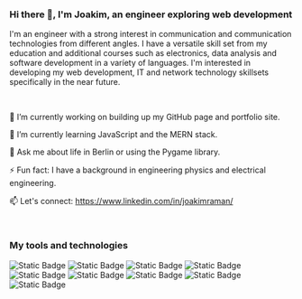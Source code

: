 ### Hi there 👋, I'm Joakim, an engineer exploring web development

I'm an engineer with a strong interest in communication and communication technologies from different angles. I have a versatile skill set from my education and additional courses such as electronics, data analysis and software development in a varíety of languages. I'm interested in developing my web development, IT and network technology skillsets specifically in the near future.

<br>

<!--
**jraaman/jraaman** is a ✨ _special_ ✨ repository because its `README.md` (this file) appears on your GitHub profile.

Here are some ideas to get you started:

- 🔭 I’m currently working on ...
- 🌱 I’m currently learning ...
- 👯 I’m looking to collaborate on ...
- 🤔 I’m looking for help with ...
- 💬 Ask me about ...
- 📫 How to reach me: ...
- 😄 Pronouns: ...
- ⚡ Fun fact: ...
-->
🔭 I’m currently working on building up my GitHub page and portfolio site.

🌱 I’m currently learning JavaScript and the MERN stack.

💬 Ask me about life in Berlin or using the Pygame library.

⚡ Fun fact: I have a background in engineering physics and electrical engineering.

📫 Let's connect: https://www.linkedin.com/in/joakimraman/

<br>

### My tools and technologies

![Static Badge](https://img.shields.io/badge/HTML-gray?style=for-the-badge&logo=html5&logoColor=white)
![Static Badge](https://img.shields.io/badge/JAVASCRIPT-gray?style=for-the-badge&logo=javascript&logoColor=white)
![Static Badge](https://img.shields.io/badge/CSS-gray?style=for-the-badge&logo=css3&logoColor=white)
![Static Badge](https://img.shields.io/badge/Python-gray?style=for-the-badge&logo=python&logoColor=white)
![Static Badge](https://img.shields.io/badge/NumPy-gray?style=for-the-badge&logo=numpy&logoColor=white)
![Static Badge](https://img.shields.io/badge/Matplotlib-gray?style=for-the-badge&logo=matplotlib&logoColor=white)
![Static Badge](https://img.shields.io/badge/Pandas-gray?style=for-the-badge&logo=pandas&logoColor=white)
![Static Badge](https://img.shields.io/badge/Pygame-gray?style=for-the-badge&logo=pygame&logoColor=white)
![Static Badge](https://img.shields.io/badge/MATLAB-gray?style=for-the-badge&logo=matlab&logoColor=white)




